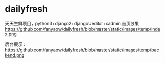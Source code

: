 # dailyfresh
天天生鲜项目，python3+django2+djangoUeditor+xadmin
首页效果
https://github.com/fanyaow/dailyfresh/blob/master/static/images/temp/index.png

后台展示：
https://github.com/fanyaow/dailyfresh/blob/master/static/images/temp/backend.png
